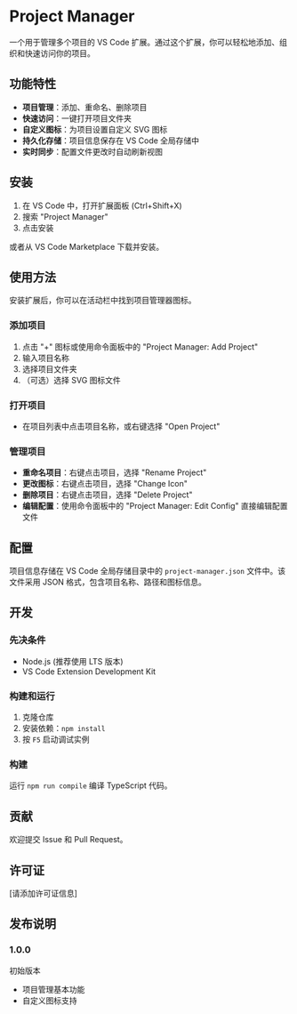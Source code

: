 # Project Manager

一个用于管理多个项目的 VS Code 扩展。通过这个扩展，你可以轻松地添加、组织和快速访问你的项目。

## 功能特性

- **项目管理**：添加、重命名、删除项目
- **快速访问**：一键打开项目文件夹
- **自定义图标**：为项目设置自定义 SVG 图标
- **持久化存储**：项目信息保存在 VS Code 全局存储中
- **实时同步**：配置文件更改时自动刷新视图

## 安装

1. 在 VS Code 中，打开扩展面板 (Ctrl+Shift+X)
2. 搜索 "Project Manager"
3. 点击安装

或者从 VS Code Marketplace 下载并安装。

## 使用方法

安装扩展后，你可以在活动栏中找到项目管理器图标。

### 添加项目

1. 点击 "+" 图标或使用命令面板中的 "Project Manager: Add Project"
2. 输入项目名称
3. 选择项目文件夹
4. （可选）选择 SVG 图标文件

### 打开项目

- 在项目列表中点击项目名称，或右键选择 "Open Project"

### 管理项目

- **重命名项目**：右键点击项目，选择 "Rename Project"
- **更改图标**：右键点击项目，选择 "Change Icon"
- **删除项目**：右键点击项目，选择 "Delete Project"
- **编辑配置**：使用命令面板中的 "Project Manager: Edit Config" 直接编辑配置文件

## 配置

项目信息存储在 VS Code 全局存储目录中的 `project-manager.json` 文件中。该文件采用 JSON 格式，包含项目名称、路径和图标信息。

## 开发

### 先决条件

- Node.js (推荐使用 LTS 版本)
- VS Code Extension Development Kit

### 构建和运行

1. 克隆仓库
2. 安装依赖：`npm install`
3. 按 `F5` 启动调试实例

### 构建

运行 `npm run compile` 编译 TypeScript 代码。

## 贡献

欢迎提交 Issue 和 Pull Request。

## 许可证

[请添加许可证信息]

## 发布说明

### 1.0.0

初始版本
- 项目管理基本功能
- 自定义图标支持